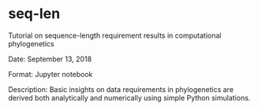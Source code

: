 # seq-len
Tutorial on sequence-length requirement results in computational phylogenetics

Date: September 13, 2018

Format: Jupyter notebook

Description: Basic insights on data requirements in phylogenetics are derived both analytically and numerically using simple Python simulations.

